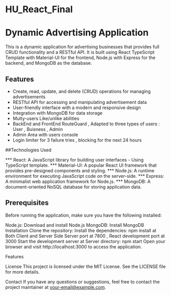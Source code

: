 # HU_React_Final

# Dynamic Advertising Application
This is a dynamic application for advertising businesses that provides full CRUD functionality and a RESTful API. It is built using React TypeScript Template  with Material-UI for the frontend, Node.js with Express for the backend, and MongoDB as the database.
 

## Features
* Create, read, update, and delete (CRUD) operations for managing advertisements
* RESTful API for accessing and manipulating advertisement data
*  User-friendly interface with a modern and responsive design
* Integration with MongoDB for data storage
* Multy-users Like/unlike  abilities
* BackEnd and FrontEnd RouteGuard , Adapted to three types of users : User , Buisness , Admin
* Admin Area with users console
* Login limiter for 3 failure tries , blocking for the next 24 hours


##Technologies Used

*** React: A JavaScript library for building user interfaces - Using TypeScript template.
*** Material-UI: A popular React UI framework that provides pre-designed components and styling.
*** Node.js: A runtime environment for executing JavaScript code on the server-side.
*** Express: A minimalist web application framework for Node.js.
*** MongoDB: A document-oriented NoSQL database for storing application data.

## Prerequisites
Before running the application, make sure you have the following installed:

Node.js: Download and install Node.js
MongoDB: Install MongoDB
Installation
Clone the repository:
Install the dependencies:
npm install at Both Client and Server Side
Server port at 7800 , React development port at 3000
Start the development server at Server directory:  npm start
Open your browser and visit http://localhost:3000 to access the application.

Features 

License
This project is licensed under the MIT License. See the LICENSE file for more details.

Contact
If you have any questions or suggestions, feel free to contact the project maintainer at your-email@example.com.
